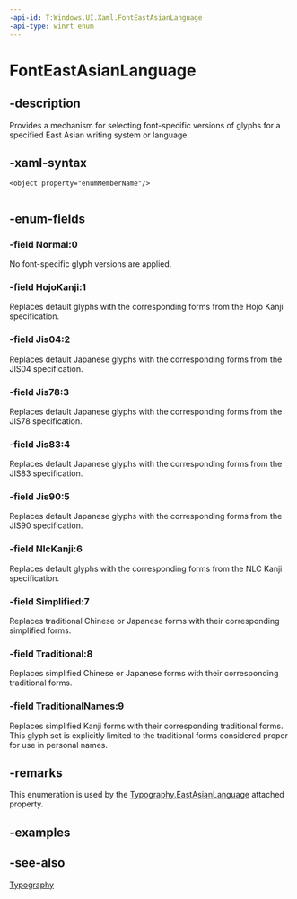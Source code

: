 ```yaml
---
-api-id: T:Windows.UI.Xaml.FontEastAsianLanguage
-api-type: winrt enum
---
```


<!-- Enumeration syntax
public enum Windows.UI.Xaml.FontEastAsianLanguage : int
-->

# FontEastAsianLanguage

## -description
Provides a mechanism for selecting font-specific versions of glyphs for a specified East Asian writing system or language.



## -xaml-syntax
```xaml
<object property="enumMemberName"/>
 
```


## -enum-fields
### -field Normal:0
No font-specific glyph versions are applied.

### -field HojoKanji:1
Replaces default glyphs with the corresponding forms from the Hojo Kanji specification.

### -field Jis04:2
Replaces default Japanese glyphs with the corresponding forms from the JIS04 specification.

### -field Jis78:3
Replaces default Japanese glyphs with the corresponding forms from the JIS78 specification.

### -field Jis83:4
Replaces default Japanese glyphs with the corresponding forms from the JIS83 specification.

### -field Jis90:5
Replaces default Japanese glyphs with the corresponding forms from the JIS90 specification.

### -field NlcKanji:6
Replaces default glyphs with the corresponding forms from the NLC Kanji specification.

### -field Simplified:7
Replaces traditional Chinese or Japanese forms with their corresponding simplified forms.

### -field Traditional:8
Replaces simplified Chinese or Japanese forms with their corresponding traditional forms.

### -field TraditionalNames:9
Replaces simplified Kanji forms with their corresponding traditional forms. This glyph set is explicitly limited to the traditional forms considered proper for use in personal names.


## -remarks
This enumeration is used by the [Typography.EastAsianLanguage](/uwp/api/windows.ui.xaml.documents.typography.eastasianlanguage) attached property.

## -examples

## -see-also
[Typography](../windows.ui.xaml.documents/typography.md)
